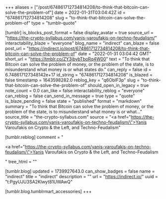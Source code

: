 +++
aliases = ["/post/674861712734814208/to-think-that-bitcoin-can-solve-the-problem-of"]
date = 2022-01-31T03:04:42Z
id = "674861712734814208"
slug = "to-think-that-bitcoin-can-solve-the-problem-of"
type = "tumblr-quote"

[tumblr]
is_blocks_post_format = false
display_avatar = true
source_url = "https://the-crypto-syllabus.com/yanis-varoufakis-on-techno-feudalism/"
interactability_blaze = "everyone"
blog_name = "indirect"
can_blaze = false
post_url = "https://indirect.io/post/674861712734814208/to-think-that-bitcoin-can-solve-the-problem-of"
date = "2022-01-31 03:04:42 GMT"
short_url = "https://tmblr.co/ZY3jbybTboRq4W00"
text = "To think that Bitcoin can solve the problem of money, or the problem of the state, is to misunderstand what money is or what states do."
can_reply = false
id = 6.748617127348142e+17
id_string = "674861712734814208"
is_blazed = false
timestamp = 1643598282.0
reblog_key = "q6ObIF3p"
slug = "to-think-that-bitcoin-can-solve-the-problem-of"
should_open_in_legacy = true
note_count = 0.0
can_like = false
interactability_reblog = "everyone"
can_reblog = false
can_send_in_message = true
type = "quote"
is_blaze_pending = false
state = "published"
format = "markdown"
summary = "To think that Bitcoin can solve the problem of money, or the problem of the state, is to misunderstand what money is or what..."
source_title = "the-crypto-syllabus.com"
source = "<a href=\"https://the-crypto-syllabus.com/yanis-varoufakis-on-techno-feudalism/\">Yanis Varoufakis on Crypto &amp; the Left, and Techno-Feudalism</a>"

[tumblr.reblog]
comment = "<p><a href=\"https://the-crypto-syllabus.com/yanis-varoufakis-on-techno-feudalism/\">Yanis Varoufakis on Crypto & the Left, and Techno-Feudalism</a></p>"
tree_html = ""

[tumblr.blog]
updated = 1739927643.0
can_show_badges = false
name = "indirect"
title = "indirect"
description = ""
url = "https://indirect.io/"
uuid = "t:PgyUJU3SA2Klwyt81UWAwQ"

[tumblr.blog.tumblrmart_accessories]
+++
